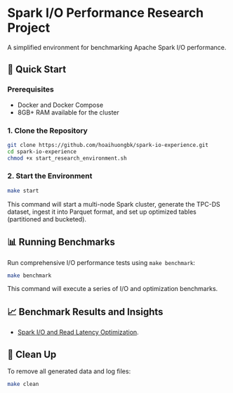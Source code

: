 # Spark I/O Performance Research Project

A simplified environment for benchmarking Apache Spark I/O performance.

## 🚀 Quick Start

### Prerequisites

- Docker and Docker Compose
- 8GB+ RAM available for the cluster

### 1. Clone the Repository

```bash
git clone https://github.com/hoaihuongbk/spark-io-experience.git
cd spark-io-experience
chmod +x start_research_environment.sh
```

### 2. Start the Environment

```bash
make start
```
This command will start a multi-node Spark cluster, generate the TPC-DS dataset, ingest it into Parquet format, and set up optimized tables (partitioned and bucketed).

## 📊 Running Benchmarks

Run comprehensive I/O performance tests using `make benchmark`:

```bash
make benchmark
```

This command will execute a series of I/O and optimization benchmarks.

## 📈 Benchmark Results and Insights

- [Spark I/O and Read Latency Optimization](benchmark_results_report.md).

## 🧹 Clean Up

To remove all generated data and log files:

```bash
make clean
```